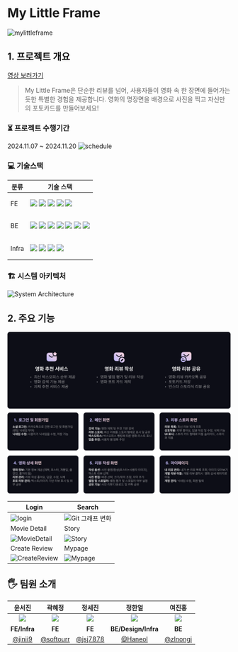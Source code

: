 # My Little Frame
![mylittleframe](https://github.com/user-attachments/assets/59ea3303-8d2f-40c5-9703-1a124602257d)

## 1. 프로젝트 개요
[영상 보러가기](https://www.youtube.com/watch?v=1RGWJIQH7Yo)
> My Little Frame은 단순한 리뷰를 넘어, 사용자들이 영화 속 한 장면에 들어가는 듯한 특별한 경험을 제공합니다.
>영화의 명장면을 배경으로 사진을 찍고 자신만의 포토카드를 만들어보세요!


### ⏳ 프로젝트 수행기간
2024.11.07 ~ 2024.11.20
![schedule](https://github.com/user-attachments/assets/32f62621-a1dd-4bd3-9a90-1fd4c81d716a)

### 💻 기술스택
<table>
    <thead>
        <tr>
            <th>분류</th>
            <th>기술 스택</th>
        </tr>
    </thead>
    <tbody>
        <tr>
            <td>
                <p>FE</p>
            </td>
            <td>
                <img src="https://img.shields.io/badge/React-61DAFB?logo=react&logoColor=ffffff">
                <img src="https://img.shields.io/badge/Zustand-000000?logo=zustand&logoColor=ffffff">
                <img src="https://img.shields.io/badge/TanStack Query-FF4154?logo=react-query&logoColor=ffffff">
                <img src="https://img.shields.io/badge/Vite-646CFF?logo=vite&logoColor=ffffff">
                <img src="https://img.shields.io/badge/Nginx-009639?logo=nginx&logoColor=ffffff">
            </td>
        </tr>
        <tr>
            <td>
                <p>BE</p>
            </td>
            <td>
                <img src="https://img.shields.io/badge/Spring Boot-6DB33F?logo=springboot&logoColor=ffffff">
                <img src="https://img.shields.io/badge/JPA-007396?logo=java&logoColor=ffffff">
                <img src="https://img.shields.io/badge/Spring Security-6DB33F?logo=springsecurity&logoColor=ffffff">
                <img src="https://img.shields.io/badge/H2 Database-004088?logo=h2&logoColor=ffffff">
                <img src="https://img.shields.io/badge/MySQL-A8B9CC?logo=mysql&logoColor=ffffff">
                <img src="https://img.shields.io/badge/AWS S3-569A31?logo=amazons3&logoColor=ffffff">
                <img src="https://img.shields.io/badge/Docker-2496ED?&logo=docker&logoColor=white">
            </td>
        </tr>
        <tr>
            <td>
                <p>Infra</p>
            </td>
            <td>
                <img src="https://img.shields.io/badge/Nginx-009639?logo=nginx&logoColor=ffffff">
                <img src="https://img.shields.io/badge/AWS EC2-FF9900?logo=amazonec2&logoColor=ffffff">
                <img src="https://img.shields.io/badge/AWS S3-569A31?logo=amazons3&logoColor=ffffff">
                <img src="https://img.shields.io/badge/GitHub Actions-2088FF?logo=github-actions&logoColor=ffffff">
            </td>
        </tr>
    </tbody>
</table>

### 🏗️ 시스템 아키텍처
<img width="1083" alt="System Architecture" src="https://github.com/user-attachments/assets/8c07b10c-eb3a-4648-b0b8-396b36530930">

## 2. 주요 기능
![feature](https://github.com/hyundai-review/.github/blob/main/profile/images/feature.png?raw=true)



| Login                                                                                                             | Search                                                                                                            |
| ----------------------------------------------------------------------------------------------------------------- | ----------------------------------------------------------------------------------------------------------------- |
| <img alt="login" src="https://github.com/hyundai-review/.github/blob/main/profile/images/login_2.gif" />          | <img alt="Git 그래프 변화" src="https://github.com/hyundai-review/.github/blob/main/profile/images/search.gif" /> |
| Movie Detail                                                                                                      | Story                                                                                                             |
| <img alt="MovieDetail" src="https://github.com/hyundai-review/.github/blob/main/profile/images/detailpage.gif" /> | <img alt="Story" src="https://github.com/hyundai-review/.github/blob/main/profile/images/story.gif" />            |
| Create Review                                                                                                     | Mypage                                                                                                            |
| <img alt="CreateReview" src="https://github.com/hyundai-review/.github/blob/main/profile/images/camera.gif"  />   | <img alt="Mypage" src="https://github.com/hyundai-review/.github/blob/main/profile/images/mypage.gif" />          |

## 🖐️ 팀원 소개

|                                                  윤서진                                                   |                                                  곽혜정                                                   |                                                  정세진                                                   |                                                  정한얼                                                   |                                                  여진홍                                                   |
| :-------------------------------------------------------------------------------------------------------: | :-------------------------------------------------------------------------------------------------------: | :-------------------------------------------------------------------------------------------------------: | :-------------------------------------------------------------------------------------------------------: | :-------------------------------------------------------------------------------------------------------: |
| <img src="https://github.com/user-attachments/assets/3b706366-6ad6-4843-a43f-836e69b0bf24" width="120" /> | <img src="https://github.com/user-attachments/assets/767e78d4-30b6-490a-82fc-e55a9ffdc7f2" width="120" /> | <img src="https://github.com/user-attachments/assets/165a185a-1ea3-4bd2-a328-e189eb98bd67" width="120" /> | <img src="https://github.com/user-attachments/assets/f380b426-ea64-444b-9902-85c99955f47b" width="120" /> | <img src="https://github.com/user-attachments/assets/9828fe7b-1615-4d96-9257-e45ca81157b1" width="120" /> |
|                                               **FE/Infra**                                                |                                                  **FE**                                                   |                                                  **FE**                                                   |                                            **BE/Design/Infra**                                            |                                                  **BE**                                                   |
|                                   [@jinii9](https://github.com/jinii9)                                    |                                 [@softourr](https://github.com/softourr)                                  |                                  [@jsj7878](https://github.com/jsj7878)                                   |                                   [@Haneol](https://github.com/Haneol)                                    |                                  [@zlnongi](https://github.com/zlnongi)                                   |
